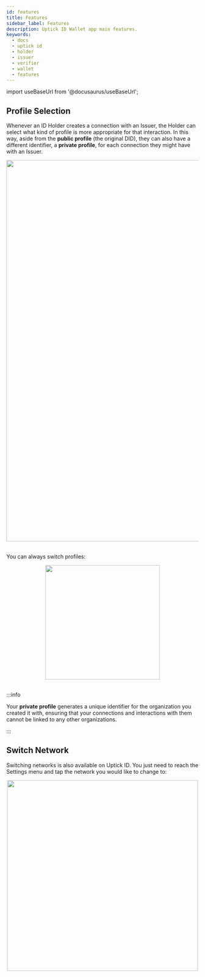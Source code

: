 ```yaml
---
id: features
title: Features
sidebar_label: Features
description: Uptick ID Wallet app main features.
keywords:
  - docs
  - uptick id
  - holder
  - issuer
  - verifier
  - wallet
  - features
---
```


import useBaseUrl from '@docusaurus/useBaseUrl';

## Profile Selection

Whenever an ID Holder creates a connection with an Issuer, the Holder can select what kind of profile is more appropriate for that interaction. In this way, aside from the **public profile** (the original DID), they can also have a different identifier, a **private profile**, for each connection they might have with an Issuer.

<div align="center">
<img src={useBaseUrl("img/profiles-1.png")} width="1000"/>
</div>
<br/>

You can always switch profiles:

<div align="center">
<img src={useBaseUrl("img/profiles-2.png")} width="300"/>
</div>
<br/>

:::info

Your **private profile** generates a unique identifier for the organization you created it with, ensuring that your connections and interactions with them cannot be linked to any other organizations.

:::

## Switch Network

Switching networks is also available on Uptick ID. You just need to reach the Settings menu and tap the network you would like to change to:

<div align="center">
<img src={useBaseUrl("img/network-select.png")} width="500"/>
</div>
<br/>
